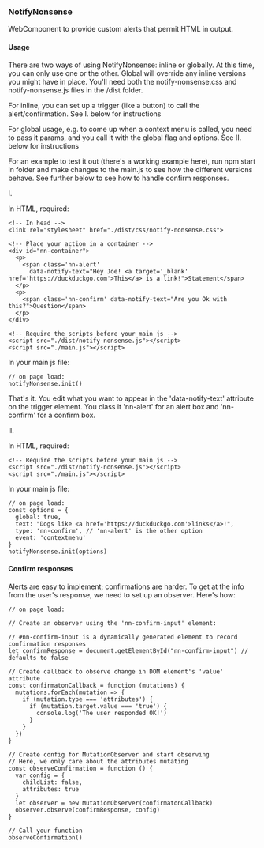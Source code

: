 ### NotifyNonsense

WebComponent to provide custom alerts that permit HTML in output.

#### Usage

There are two ways of using NotifyNonsense: inline or globally. At this time, you can only use one or the other. Global will override any inline versions you might have in place. You'll need both the notify-nonsense.css and notify-nonsense.js files in the /dist folder.

For inline, you can set up a trigger (like a button) to call the alert/confirmation. See I. below for instructions

For global usage, e.g. to come up when a context menu is called, you need to pass it params, and you call it with the global flag and options. See II. below for instructions

For an example to test it out (there's a working example here), run npm start in folder and make changes to the main.js to see how the different versions behave. See further below to see how to handle confirm responses.

I.

In HTML, required:

    <!-- In head -->
    <link rel="stylesheet" href="./dist/css/notify-nonsense.css">
    
    <!-- Place your action in a container -->
    <div id="nn-container">
      <p>
        <span class='nn-alert'
          data-notify-text="Hey Joe! <a target='_blank' href='https://duckduckgo.com'>This</a> is a link!">Statement</span>
      </p>
      <p>
        <span class='nn-confirm' data-notify-text="Are you Ok with this?">Question</span>
      </p>
    </div>

    <!-- Require the scripts before your main js -->
    <script src="./dist/notify-nonsense.js"></script>
    <script src="./main.js"></script>

In your main js file:

    // on page load:
    notifyNonsense.init()

That's it. You edit what you want to appear in the 'data-notify-text' attribute on the trigger element. You class it 'nn-alert' for an alert box and 'nn-confirm' for a confirm box. 

II.

In HTML, required:

    <!-- Require the scripts before your main js -->
    <script src="./dist/notify-nonsense.js"></script>
    <script src="./main.js"></script>

In your main js file:

    // on page load:
    const options = {
      global: true,
      text: "Dogs like <a href='https://duckduckgo.com'>links</a>!",
      type: 'nn-confirm', // 'nn-alert' is the other option
      event: 'contextmenu'
    }
    notifyNonsense.init(options)


#### Confirm responses

Alerts are easy to implement; confirmations are harder. To get at the info from the user's response, we need to set up an observer. Here's how:

    // on page load:

    // Create an observer using the 'nn-confirm-input' element:

    // #nn-confirm-input is a dynamically generated element to record confirmation responses
    let confirmResponse = document.getElementById("nn-confirm-input") // defaults to false

    // Create callback to observe change in DOM element's 'value' attribute
    const confirmatonCallback = function (mutations) {
      mutations.forEach(mutation => {
        if (mutation.type === 'attributes') {
          if (mutation.target.value === 'true') {
            console.log('The user responded OK!')
          }
        }
      })
    }

    // Create config for MutationObserver and start observing
    // Here, we only care about the attributes mutating
    const observeConfirmation = function () {
      var config = {
        childList: false,
        attributes: true
      }
      let observer = new MutationObserver(confirmatonCallback)
      observer.observe(confirmResponse, config)
    }

    // Call your function
    observeConfirmation()


